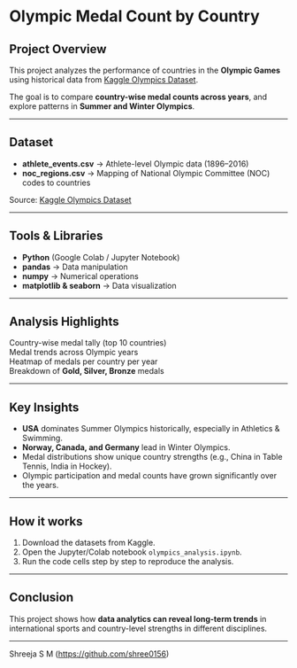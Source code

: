 # Olympic Medal Count by Country

## Project Overview
This project analyzes the performance of countries in the **Olympic Games** using historical data from [Kaggle Olympics Dataset](https://www.kaggle.com/datasets/the-guardian/olympic-games).  

The goal is to compare **country-wise medal counts across years**, and explore patterns in **Summer and Winter Olympics**.  

---

## Dataset
- **athlete_events.csv** → Athlete-level Olympic data (1896–2016)  
- **noc_regions.csv** → Mapping of National Olympic Committee (NOC) codes to countries  

Source: [Kaggle Olympics Dataset](https://www.kaggle.com/datasets/the-guardian/olympic-games)

---

## Tools & Libraries
- **Python** (Google Colab / Jupyter Notebook)  
- **pandas** → Data manipulation  
- **numpy** → Numerical operations  
- **matplotlib & seaborn** → Data visualization  

---

## Analysis Highlights
 Country-wise medal tally (top 10 countries)  
 Medal trends across Olympic years  
 Heatmap of medals per country per year  
 Breakdown of **Gold, Silver, Bronze** medals    

---

## Key Insights
- **USA** dominates Summer Olympics historically, especially in Athletics & Swimming.  
- **Norway, Canada, and Germany** lead in Winter Olympics.  
- Medal distributions show unique country strengths (e.g., China in Table Tennis, India in Hockey).  
- Olympic participation and medal counts have grown significantly over the years.  

---

## How it works
1. Download the datasets from Kaggle.  
2. Open the Jupyter/Colab notebook `olympics_analysis.ipynb`.  
3. Run the code cells step by step to reproduce the analysis.  

---

## Conclusion
This project shows how **data analytics can reveal long-term trends** in international sports and country-level strengths in different disciplines.  

---

Shreeja S M
(https://github.com/shree0156)
